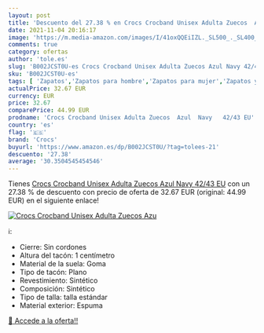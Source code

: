 ```yaml
---
layout: post
title: 'Descuento del 27.38 % en Crocs Crocband Unisex Adulta Zuecos  Azu'
date: 2021-11-04 20:16:17
image: 'https://m.media-amazon.com/images/I/41oxQQEiIZL._SL500_._SL400_.jpg'
comments: true
category: ofertas
author: 'tole.es'
slug: 'B002JCST0U-es Crocs Crocband Unisex Adulta Zuecos Azul Navy 42/43 EU'
sku: 'B002JCST0U-es'
tags: [ 'Zapatos','Zapatos para hombre','Zapatos para mujer','Zapatos y complementos','Zuecos de mujer','Zuecos y mules de mujer','Zuecos y mules para hombre','crocs','zuecos', ]
actualPrice: 32.67 EUR
currency: EUR
price: 32.67
comparePrice: 44.99 EUR
prodname: 'Crocs Crocband Unisex Adulta Zuecos  Azul  Navy   42/43 EU'
country: 'es'
flag: '🇪🇸'
brand: 'Crocs'
buyurl: 'https://www.amazon.es/dp/B002JCST0U/?tag=tolees-21'
descuento: '27.38'
average: '30.3504545454546'
---
```


Tienes [Crocs Crocband Unisex Adulta Zuecos  Azul  Navy   42/43 EU](https://www.amazon.es/dp/B002JCST0U/?tag=tolees-21) con un 27.38 % de descuento con precio de oferta de 32.67 EUR (original: 44.99 EUR) en el siguiente enlace!

[![Crocs Crocband Unisex Adulta Zuecos  Azu](https://m.media-amazon.com/images/I/41oxQQEiIZL._SL500_._SL400_.jpg)](https://www.amazon.es/dp/B002JCST0U/?tag=tolees-21)

ℹ️:

- Cierre: Sin cordones
- Altura del tacón: 1 centímetro
- Material de la suela: Goma
- Tipo de tacón: Plano
- Revestimiento: Sintético
- Composición: Sintético
- Tipo de talla: talla estándar
- Material exterior: Espuma

[🛒 Accede a la oferta!!](https://www.amazon.es/dp/B002JCST0U/?tag=tolees-21)
